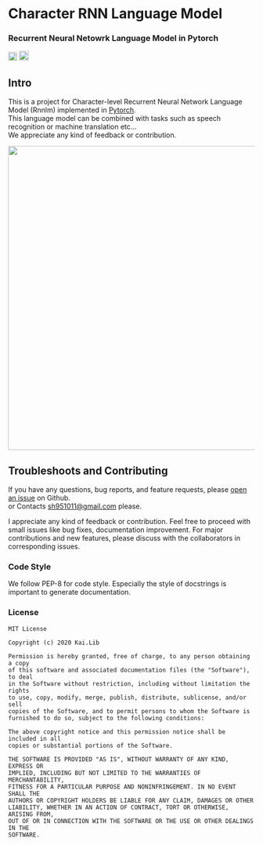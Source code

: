 # Character RNN Language Model
  
### Recurrent Neural Netowrk Language Model in Pytorch  
[<img src="https://github.com/gentaiscool/end2end-asr-pytorch/raw/master/img/pytorch-logo-dark.png" height=18>](https://pytorch.org/) <img src="https://img.shields.io/badge/License-MIT-yellow" height=20>
  
## Intro
  
This is a project for Character-level Recurrent Neural Network Language Model (Rnnlm) implemented in [Pytorch](pytorch.org).  
This language model can be combined with tasks such as speech recognition or machine translation etc...    
We appreciate any kind of feedback or contribution.
  
<img src="https://user-images.githubusercontent.com/42150335/79066605-39189c00-7cf4-11ea-8d92-971a360f3644.png" width=620>  
  
## Troubleshoots and Contributing
  
If you have any questions, bug reports, and feature requests, please [open an issue](https://github.com/sooftware/RNN-LM/issues) on Github.  
or Contacts sh951011@gmail.com please.  

I appreciate any kind of feedback or contribution. Feel free to proceed with small issues like bug fixes, documentation improvement. For major contributions and new features, please discuss with the collaborators in corresponding issues.
  
### Code Style
  
We follow PEP-8 for code style. Especially the style of docstrings is important to generate documentation.  
  
### License  
```
MIT License

Copyright (c) 2020 Kai.Lib

Permission is hereby granted, free of charge, to any person obtaining a copy
of this software and associated documentation files (the "Software"), to deal
in the Software without restriction, including without limitation the rights
to use, copy, modify, merge, publish, distribute, sublicense, and/or sell
copies of the Software, and to permit persons to whom the Software is
furnished to do so, subject to the following conditions:

The above copyright notice and this permission notice shall be included in all
copies or substantial portions of the Software.

THE SOFTWARE IS PROVIDED "AS IS", WITHOUT WARRANTY OF ANY KIND, EXPRESS OR
IMPLIED, INCLUDING BUT NOT LIMITED TO THE WARRANTIES OF MERCHANTABILITY,
FITNESS FOR A PARTICULAR PURPOSE AND NONINFRINGEMENT. IN NO EVENT SHALL THE
AUTHORS OR COPYRIGHT HOLDERS BE LIABLE FOR ANY CLAIM, DAMAGES OR OTHER
LIABILITY, WHETHER IN AN ACTION OF CONTRACT, TORT OR OTHERWISE, ARISING FROM,
OUT OF OR IN CONNECTION WITH THE SOFTWARE OR THE USE OR OTHER DEALINGS IN THE
SOFTWARE.
```
